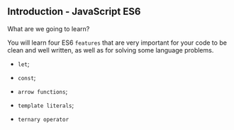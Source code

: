 ## Introduction - JavaScript ES6

What are we going to learn?

You will learn four ES6 `features` that are very important for your code to be clean and well written, as well as for solving some language problems.

- `let`;

- `const`;

- `arrow functions`;

- `template literals`;

- `ternary operator`